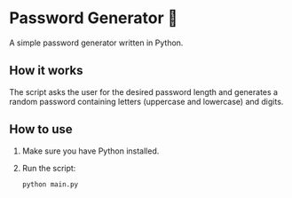# Password Generator 🔢

A simple password generator written in Python.

## How it works

The script asks the user for the desired password length and generates a random password containing letters (uppercase and lowercase) and digits.

## How to use

1. Make sure you have Python installed.
2. Run the script:

   ```sh
   python main.py